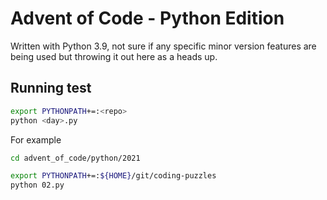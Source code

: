 # Advent of Code - Python Edition

Written with Python 3.9, not sure if any specific minor version features are being used but throwing it out here as a heads up.

## Running test

```sh
export PYTHONPATH+=:<repo>
python <day>.py
````

For example

```sh
cd advent_of_code/python/2021

export PYTHONPATH+=:${HOME}/git/coding-puzzles
python 02.py
````
